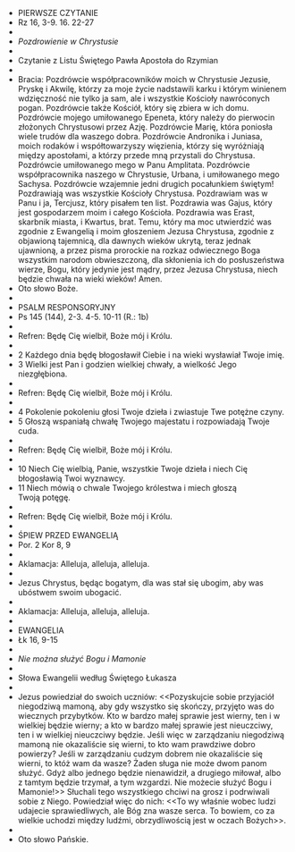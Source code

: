- PIERWSZE CZYTANIE
- Rz 16, 3-9. 16. 22-27
-
- *Pozdrowienie w Chrystusie*
-
- Czytanie z Listu Świętego Pawła Apostoła do Rzymian
-
- Bracia:
  Pozdrówcie współpracowników moich w Chrystusie Jezusie, Pryskę i Akwilę, którzy za moje życie nadstawili karku i którym winienem wdzięczność nie tylko ja sam, ale i wszystkie Kościoły nawróconych pogan. Pozdrówcie także Kościół, który się zbiera w ich domu.
  Pozdrówcie mojego umiłowanego Epeneta, który należy do pierwocin złożonych Chrystusowi przez Azję. Pozdrówcie Marię, która poniosła wiele trudów dla waszego dobra.
  Pozdrówcie Andronika i Juniasa, moich rodaków i współtowarzyszy więzienia, którzy się wyróżniają między apostołami, a którzy przede mną przystali do Chrystusa. Pozdrówcie umiłowanego mego w Panu Amplitata.
  Pozdrówcie współpracownika naszego w Chrystusie, Urbana, i umiłowanego mego Sachysa.
  Pozdrówcie wzajemnie jedni drugich pocałunkiem świętym! Pozdrawiają was wszystkie Kościoły Chrystusa.
  Pozdrawiam was w Panu i ja, Tercjusz, który pisałem ten list. Pozdrawia was Gajus, który jest gospodarzem moim i całego Kościoła.
  Pozdrawia was Erast, skarbnik miasta, i Kwartus, brat.
  Temu, który ma moc utwierdzić was zgodnie z Ewangelią i moim głoszeniem Jezusa Chrystusa, zgodnie z objawioną tajemnicą, dla dawnych wieków ukrytą, teraz jednak ujawnioną, a przez pisma prorockie na rozkaz odwiecznego Boga wszystkim narodom obwieszczoną, dla skłonienia ich do posłuszeństwa wierze, Bogu, który jedynie jest mądry, przez Jezusa Chrystusa, niech będzie chwała na wieki wieków! Amen.
- Oto słowo Boże.
-
- PSALM RESPONSORYJNY
- Ps 145 (144), 2-3. 4-5. 10-11 (R.: 1b)
-
- Refren: Będę Cię wielbił, Boże mój i Królu.
-
- 2 Każdego dnia będę błogosławił Ciebie i na wieki wysławiał Twoje imię.
- 3 Wielki jest Pan i godzien wielkiej chwały, a wielkość Jego niezgłębiona.
-
- Refren: Będę Cię wielbił, Boże mój i Królu.
-
- 4 Pokolenie pokoleniu głosi Twoje dzieła i zwiastuje Twe potężne czyny.
- 5 Głoszą wspaniałą chwałę Twojego majestatu i rozpowiadają Twoje cuda.
-
- Refren: Będę Cię wielbił, Boże mój i Królu.
-
- 10 Niech Cię wielbią, Panie, wszystkie Twoje dzieła i niech Cię błogosławią Twoi wyznawcy.
- 11 Niech mówią o chwale Twojego królestwa i miech głoszą Twoją potęgę.
-
- Refren: Będę Cię wielbił, Boże mój i Królu.
-
- ŚPIEW PRZED EWANGELIĄ
- Por. 2 Kor 8, 9
-
- Aklamacja: Alleluja, alleluja, alleluja.
-
- Jezus Chrystus, będąc bogatym, dla was stał się ubogim, aby was ubóstwem swoim ubogacić.
-
- Aklamacja: Alleluja, alleluja, alleluja.
-
- EWANGELIA
- Łk 16, 9-15
-
- *Nie można służyć Bogu i Mamonie*
-
- Słowa Ewangelii według Świętego Łukasza
-
- Jezus powiedział do swoich uczniów: <<Pozyskujcie sobie przyjaciół niegodziwą mamoną, aby gdy wszystko się skończy, przyjęto was do wiecznych przybytków. Kto w bardzo małej sprawie jest wierny, ten i w wielkiej będzie wierny; a kto w bardzo małej sprawie jest nieuczciwy, ten i w wielkiej nieuczciwy będzie. Jeśli więc w zarządzaniu niegodziwą mamoną nie okazaliście się wierni, to kto wam prawdziwe dobro powierzy? Jeśli w zarządzaniu cudzym dobrem nie okazaliście się wierni, to któż wam da wasze?
  Żaden sługa nie może dwom panom służyć. Gdyż albo jednego będzie nienawidził, a drugiego miłował, albo z tamtym będzie trzymał, a tym wzgardzi. Nie możecie służyć Bogu i Mamonie!>>
  Słuchali tego wszystkiego chciwi na grosz i podrwiwali sobie z Niego.
  Powiedział więc do nich: <<To wy właśnie wobec ludzi udajecie sprawiedliwych, ale Bóg zna wasze serca. To bowiem, co za wielkie uchodzi między ludźmi, obrzydliwością jest w oczach Bożych>>.
-
- Oto słowo Pańskie.